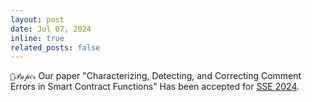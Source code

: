 ```yaml
---
layout: post
date: Jul 07, 2024
inline: true
related_posts: false
---
```


`💜𝒫𝒶𝓅𝑒𝓇` Our paper "Characterizing, Detecting, and Correcting Comment Errors in Smart Contract Functions" Has been accepted for [SSE 2024](https://www.computer.org/csdl/proceedings/sse/2024/20l5zvWSqGs).

<!-- `💜𝒫𝒶𝓅𝑒𝓇` `🩵𝒜𝔀𝒶𝓇𝒹` `🤍𝒮𝓮𝑟𝓋𝒾𝓬𝓮` `💛𝑪𝑜𝓃𝒻𝑒𝓇𝑒𝓃𝒸𝓮` -->

